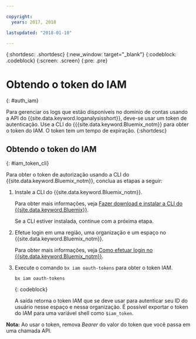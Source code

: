 ```yaml
---

copyright:
  years: 2017, 2018

lastupdated: "2018-01-10"

---
```



{:shortdesc: .shortdesc}
{:new_window: target="_blank"}
{:codeblock: .codeblock}
{:screen: .screen}
{:pre: .pre}


# Obtendo o token do IAM
{: #auth_iam}

Para gerenciar os logs que estão disponíveis no domínio de contas usando a API do {{site.data.keyword.loganalysisshort}}, deve-se usar um token de autenticação. Use a CLI do {{{site.data.keyword.Bluemix_notm}} para obter o token do IAM. O token tem um tempo de expiração. 
{:shortdesc}


## Obtendo o token do IAM
{: #iam_token_cli}

Para obter o token de autorização usando a CLI do {{site.data.keyword.Bluemix_notm}}, conclua as etapas a seguir:

1. Instale a CLI do {{site.data.keyword.Bluemix_notm}}.

   Para obter mais informações, veja [Fazer download e instalar a CLI do {{site.data.keyword.Bluemix}}](/docs/cli/reference/bluemix_cli/download_cli.html#download_install).
   
   Se a CLI estiver instalada, continue com a próxima etapa.
    
2. Efetue login em uma região, uma organização e um espaço no {{site.data.keyword.Bluemix_notm}}. 

    Para obter mais informações, veja [Como efetuar login no {{site.data.keyword.Bluemix_notm}}](/docs/services/CloudLogAnalysis/qa/cli_qa.html#login).
	
3. Execute o comando `bx iam oauth-tokens` para obter o token IAM.

    ```
	bx iam oauth-tokens
	```
	{: codeblock}
	
	A saída retorna o token IAM que se deve usar para autenticar seu ID do usuário nesse espaço e nessa organização. É possível exportar o token do IAM para uma variável shell como `$iam_token`.



**Nota:** Ao usar o token, remova *Bearer* do valor do token que você passa em uma chamada API.

